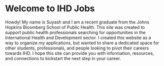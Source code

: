 <!DOCTYPE html>
<html>
<head>
<title>IHDJobs.com</title>
</head>
<body>

<h1>Welcome to IHD Jobs </h1>
<p>Howdy! My name is Suyash and I am a recent graduate from the Johns Hopkins Bloomberg School of Public Health. This site was created to support public health professionals searching for opportunities in the International Health and Development sector. I created this website as a way to organize my applications, but wanted to share a dedicated space for other students, professionals, and people looking to pivot their careers towards IHD. I hope this site can provide you with information, resources, and connections to kickstart the next step in your career. </p>

</body>
</html>
